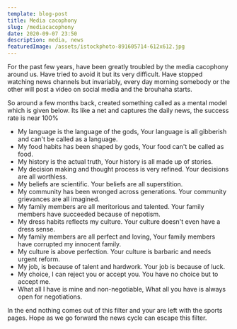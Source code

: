 ```yaml
---
template: blog-post
title: Media cacophony
slug: /mediacacophony
date: 2020-09-07 23:50
description: media, news
featuredImage: /assets/istockphoto-891605714-612x612.jpg
---
```

For the past few years, have been greatly troubled by the media cacophony around us. Have tried to avoid it but its very difficult. Have stopped watching news channels but invariably, every day morning somebody or the other will post a video on social media and the brouhaha starts. 

So around a few months back, created something called as a mental model which is given below. Its like a net and captures the daily news, the success rate is near 100%

* My language is the language of the gods, Your language is all gibberish and can't be called as a language.
* My food habits has been shaped by gods, Your food can't be called as food.
* My history is the actual truth, Your history is all made up of stories.
* My decision making and thought process is very refined. Your decisions are all worthless.
* My beliefs are scientific. Your beliefs are all superstition. 
* My community has been wronged across generations. Your community grievances are all imagined.
* My family members are all meritorious and talented. Your family members have succeeded because of nepotism.
* My dress habits reflects my culture. Your culture doesn't even have a dress sense.
* My family members are all perfect and loving, Your family members have corrupted my innocent family.
* My culture is above perfection. Your culture is barbaric and needs urgent reform.
* My job, is because of talent and hardwork. Your job is because of luck.
* My choice, I can reject you or accept you. You have no choice but to accept me.
* What all I have is mine and non-negotiable, What all you have is always open for negotiations.

In the end nothing comes out of this filter and your are left with the sports pages. Hope as we go forward the news cycle can escape this filter.